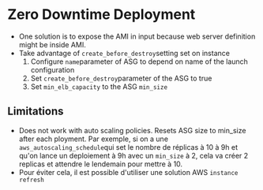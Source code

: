 # Zero Downtime Deployment

* One solution is to expose the AMI in input because web server definition might be inside AMI.
* Take advantage of `create_before_destroy`setting set on instance
    1. Configure `name`parameter of ASG to depend on name of the launch configuration
    2. Set `create_before_destroy`parameter of the ASG to true
    3. Set `min_elb_capacity` to the ASG `min_size`

## Limitations
* Does not work with auto scaling policies. Resets ASG size to min_size after each ployment. Par exemple, si on a une `aws_autoscaling_schedule`qui set le nombre de réplicas à 10 à 9h et qu'on lance un deploiement à 9h avec un `min_size` à 2, cela va créer 2 replicas et attendre le lendemain pour mettre à 10.
* Pour éviter cela, il est possible d'utiliser une solution AWS `instance refresh`
